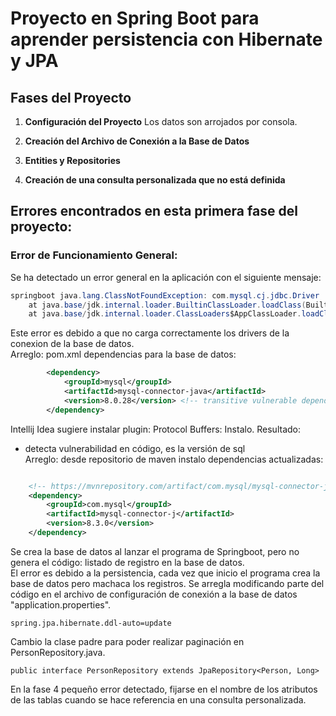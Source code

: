 # Proyecto en Spring Boot para aprender persistencia con Hibernate y JPA

## Fases del Proyecto

1. **Configuración del Proyecto** Los datos son arrojados por consola.

2. **Creación del Archivo de Conexión a la Base de Datos**

3. **Entities y Repositories**
   
4. **Creación de una consulta personalizada que no está definida**

## Errores encontrados en esta primera fase del proyecto:

### Error de Funcionamiento General:

Se ha detectado un error general en la aplicación con el siguiente mensaje:
```java
springboot java.lang.ClassNotFoundException: com.mysql.cj.jdbc.Driver
	at java.base/jdk.internal.loader.BuiltinClassLoader.loadClass(BuiltinClassLoader.java:641)
	at java.base/jdk.internal.loader.ClassLoaders$AppClassLoader.loadClass(ClassLoaders.java:188)
```
Este error es debido a que no carga correctamente los drivers de la conexion de la base de datos.  
Arreglo: pom.xml dependencias para la base de datos:
```xml
   		<dependency>
			<groupId>mysql</groupId>
			<artifactId>mysql-connector-java</artifactId>
			<version>8.0.28</version> <!-- transitive vulnerable dependency maven -->
		</dependency>
```
    		
    		
Intellij Idea sugiere instalar plugin: Protocol Buffers: Instalo. Resultado:    
  - detecta vulnerabilidad en código, es la versión de sql <!-- transitive vulnerable dependency maven -->  
Arreglo: desde repositorio de maven instalo dependencias actualizadas:
```xml

    <!-- https://mvnrepository.com/artifact/com.mysql/mysql-connector-j -->
    <dependency>
        <groupId>com.mysql</groupId>
        <artifactId>mysql-connector-j</artifactId>
        <version>8.3.0</version>
    </dependency>
```

Se crea la base de datos al lanzar el programa de Springboot, pero no genera el código: listado de registro en la base de datos.  
El error es debido a la persistencia, cada vez que inicio el programa crea la base de datos pero machaca los registros. Se arregla modificando parte del código en el archivo de configuración de conexión a la base de datos "application.properties".  
```
spring.jpa.hibernate.ddl-auto=update

```
Cambio la clase padre para poder realizar paginación en PersonRepository.java.
```
public interface PersonRepository extends JpaRepository<Person, Long>
```
En la fase 4 pequeño error detectado, fijarse en el nombre de los atributos de las tablas cuando se hace referencia en una consulta personalizada.
